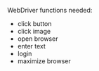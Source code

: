 WebDriver functions needed:

- click button
- click image
- open browser
- enter text
- login
- maximize browser
